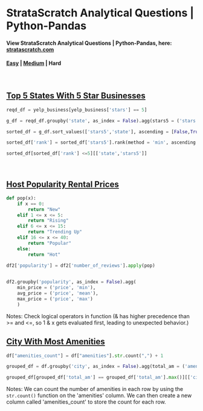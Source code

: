 # StrataScratch Analytical Questions | Python-Pandas

#### View StrataScratch Analytical Questions | Python-Pandas, here: [stratascratch.com](https://platform.stratascratch.com/coding?code_type=2&is_freemium=1&order_field=difficulty)

#### [Easy](https://github.com/s1dewalker/StrataScratch-Python-Pandas) | [Medium](https://github.com/s1dewalker/StrataScratch-Python-Pandas-2) | Hard
<br/>

## [Top 5 States With 5 Star Businesses](https://platform.stratascratch.com/coding/10046-top-5-states-with-5-star-businesses?code_type=2)

```python
reqd_df = yelp_business[yelp_business['stars'] == 5]

g_df = reqd_df.groupby('state', as_index = False).agg(stars5 = ('stars','size'))

sorted_df = g_df.sort_values(['stars5','state'], ascending = [False,True])

sorted_df['rank'] = sorted_df['stars5'].rank(method = 'min', ascending = False)

sorted_df[sorted_df['rank'] <=5][['state','stars5']]
```
<br/>

## [Host Popularity Rental Prices](https://platform.stratascratch.com/coding/9632-host-popularity-rental-prices?code_type=2)

```python
def pop(x):
    if x == 0:
        return "New"
    elif 1 <= x <= 5:
        return "Rising"
    elif 6 <= x <= 15:
        return "Trending Up"
    elif 16 <= x <= 40:
        return "Popular"
    else:
        return "Hot"
        
df2['popularity'] = df2['number_of_reviews'].apply(pop)


df2.groupby('popularity', as_index = False).agg(
    min_price = ('price', 'min'),
    avg_price = ('price', 'mean'),
    max_price = ('price', 'max')
    )
```
Notes: Check logical operators in function (& has higher precedence than >= and <=, so 1 & x gets evaluated first, leading to unexpected behavior.)
<br/>


## [City With Most Amenities](https://platform.stratascratch.com/coding/9633-city-with-most-amenities?code_type=2)

```python
df["amenities_count"] = df["amenities"].str.count(",") + 1

grouped_df = df.groupby('city', as_index = False).agg(total_am = ('amenities_count', 'sum'))

grouped_df[grouped_df['total_am'] == grouped_df['total_am'].max()][['city']]
```
Notes: We can count the number of amenities in each row by using the `str.count()` function on the 'amenities' column. We can then create a new column called 'amenities_count' to store the count for each row.
<br/>
